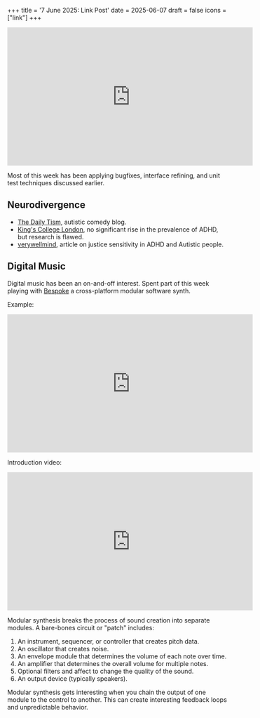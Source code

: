 +++
title = '7 June 2025: Link Post'
date = 2025-06-07
draft = false
icons = ["link"]
+++

<iframe width="560" height="315" src="https://www.youtube.com/embed/6QX57aIDbDU?si=f9Hhlke_TUSOIMGe" title="YouTube video player" frameborder="0" allow="accelerometer; autoplay; clipboard-write; encrypted-media; gyroscope; picture-in-picture; web-share" referrerpolicy="strict-origin-when-cross-origin" allowfullscreen></iframe>

Most of this week has been applying bugfixes, interface refining, and unit test
techniques discussed earlier.

## Neurodivergence

- [The Daily Tism](https://thedailytism.com/), autistic comedy blog.
- [King's College London](https://www.kcl.ac.uk/news/gaps-in-adhd-research-hindering-policy),
  no significant rise in the prevalence of ADHD, but research is flawed.
- [verywellmind](https://www.verywellmind.com/what-to-know-about-autism-and-justice-sensitivity-8631234),
  article on justice sensitivity in ADHD and Autistic people.

## Digital Music

Digital music has been an on-and-off interest. Spent part of this week playing
with [Bespoke](https://www.bespokesynth.com/) a cross-platform modular software
synth.

Example:

<iframe width="560" height="315" src="https://www.youtube.com/embed/N_OeDNIkUR4?si=EXzvZFw6NhxB-66L" title="YouTube video player" frameborder="0" allow="accelerometer; autoplay; clipboard-write; encrypted-media; gyroscope; picture-in-picture; web-share" referrerpolicy="strict-origin-when-cross-origin" allowfullscreen></iframe>

Introduction video:

<iframe width="560" height="315" src="https://www.youtube.com/embed/JI7bukrObxU?si=d2DZ36xBDdjzH08v" title="YouTube video player" frameborder="0" allow="accelerometer; autoplay; clipboard-write; encrypted-media; gyroscope; picture-in-picture; web-share" referrerpolicy="strict-origin-when-cross-origin" allowfullscreen></iframe>

Modular synthesis breaks the process of sound creation into separate modules. A
bare-bones circuit or "patch" includes:

1. An instrument, sequencer, or controller that creates pitch data.
2. An oscillator that creates noise.
3. An envelope module that determines the volume of each note over time.
4. An amplifier that determines the overall volume for multiple notes.
5. Optional filters and affect to change the quality of the sound.
6. An output device (typically speakers).

Modular synthesis gets interesting when you chain the output of one module to
the control to another. This can create interesting feedback loops and
unpredictable behavior.


